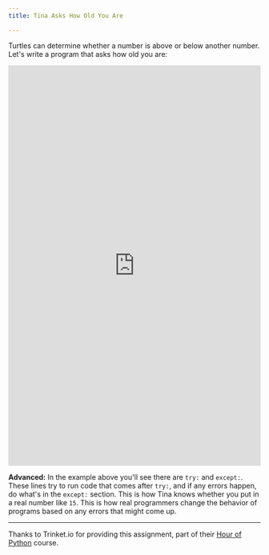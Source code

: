 ```yaml
---
title: Tina Asks How Old You Are

---
```



Turtles can determine whether a number is above or below another number.  Let's write a program that asks how old you are:

<iframe width="100%" height="800" src="https://trinket.io/tools/1.0/jekyll/embed/python#code=import%20turtle%0Atina%20%3D%20turtle.Turtle%28%29%0Atina.shape%28%27turtle%27%29%0Atina.penup%28%29%0A%0Atry%3A%0A%20%20%20%20age%20%3D%20int%28input%28%22How%20old%20are%20you%3F%20%28Use%20numbers%29%22%29%29%0A%20%20%20%20if%20age%20%3E%3D%2010%20and%20age%20%3C%3D%2015%3A%0A%20%20%20%20%20%20%20%20tina.write%28%22You%27re%20between%2010%20and%2015%20years%20old%22%29%0A%20%20%20%20%20%20%20%20tina.backward%2820%29%0A%20%20%20%20elif%20age%20%3C%2010%3A%0A%20%20%20%20%20%20%20%20tina.write%28%22You%27re%20less%20than%2010%20years%20old%22%29%0A%20%20%20%20%20%20%20%20tina.backward%2820%29%0A%20%20%20%20elif%20age%20%3E%2015%3A%0A%20%20%20%20%20%20%20%20tina.write%28%22You%27re%20over%2015%20years%20old%22%29%0A%20%20%20%20%20%20%20%20tina.backward%2820%29%0Aexcept%3A%0A%20%20%20%20tina.backward%28100%29%0A%20%20%20%20tina.write%28%22I%20don%27t%20think%20I%20understand%20that%20age.%20%20Are%20you%20using%20numbers%3F%22%29%0A%20%20%20%20tina.backward%2820%29" frameborder="0" marginwidth="0" marginheight="0" allowfullscreen></iframe>

**Advanced:** In the example above you'll see there are `try:` and `except:`.  These lines try to run code that comes after `try:`, and if any errors happen, do what's in the `except:` section.  This is how Tina knows whether you put in a real number like `15`.  This is how real programmers change the behavior of programs based on any errors that might come up.

---

Thanks to Trinket.io for providing this assignment, 
part of their [Hour of Python](https://hourofpython.com/a-visual-introduction-to-python/) 
course.
